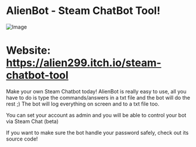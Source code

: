 # AlienBot - Steam ChatBot Tool!
![Image](https://i.imgur.com/DxqO12Z.png)


# Website: https://alien299.itch.io/steam-chatbot-tool

Make your own Steam Chatbot today!
AlienBot is really easy to use, all you have to do is type the commands/answers in a txt file and the bot will do the rest ;)
The bot will log everything on screen and to a txt file too. 

You can set your account as admin and you will be able to control your bot via Steam Chat (beta)

If you want to make sure the bot handle your password safely, check out its source code!
